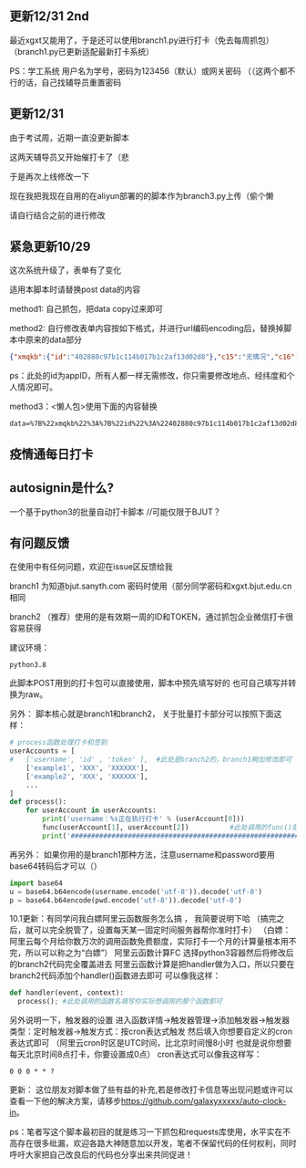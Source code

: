 ## **更新12/31 2nd**
最近xgxt又能用了，于是还可以使用branch1.py进行打卡（免去每周抓包）（branch1.py已更新适配最新打卡系统）

PS：学工系统 用户名为学号，密码为123456（默认）或网关密码 （（这两个都不行的话，自己找辅导员重置密码

## **更新12/31**
由于考试周，近期一直没更新脚本

这两天辅导员又开始催打卡了（悲

于是再次上线修改一下

现在我把我现在自用的在aliyun部署的的脚本作为branch3.py上传（偷个懒

请自行结合之前的进行修改
## 紧急更新10/29
这次系统升级了，表单有了变化

适用本脚本时请替换post data的内容

method1: 自己抓包，把data copy过来即可

method2: 自行修改表单内容按如下格式，并进行url编码encoding后，替换掉脚本中原来的data部分
```json
{"xmqkb":{"id":"402880c97b1c114b017b1c2af13d02d8"},"c15":"无情况","c16":"在校且住宿","c17":"在京","c18":"低风险地区","c12":"北京市,北京市,朝阳区,","type":"YQSJSB","location_longitude":116.21161177441111,"location_latitude":39.98611115356111,"location_address":"北京市朝阳区平乐园100号北京工业大学"}
```
ps：此处的id为appID，所有人都一样无需修改，你只需要修改地点、经纬度和个人情况即可。

method3：<懒人包>使用下面的内容替换
```
data=%7B%22xmqkb%22%3A%7B%22id%22%3A%22402880c97b1c114b017b1c2af13d02d8%22%7D%2C%22c15%22%3A%22%E6%97%A0%E6%83%85%E5%86%B5%22%2C%22c16%22%3A%22%E5%9C%A8%E6%A0%A1%E4%B8%94%E4%BD%8F%E5%AE%BF%22%2C%22c17%22%3A%22%E5%9C%A8%E4%BA%AC%22%2C%22c18%22%3A%22%E4%BD%8E%E9%A3%8E%E9%99%A9%E5%9C%B0%E5%8C%BA%22%2C%22c12%22%3A%22%E5%8C%97%E4%BA%AC%E5%B8%82%2C%E5%8C%97%E4%BA%AC%E5%B8%82%2C%E6%9C%9D%E9%98%B3%E5%8C%BA%2C%22%2C%22type%22%3A%22YQSJSB%22%2C%22location_longitude%22%3A116.21161177441111%2C%22location_latitude%22%3A39.98611115356111%2C%22location_address%22%3A%22%E5%8C%97%E4%BA%AC%E5%B8%82%E6%9C%9D%E9%98%B3%E5%8C%BA%E5%B9%B3%E4%B9%90%E5%9B%AD100%E5%8F%B7%E5%8C%97%E4%BA%AC%E5%B7%A5%E4%B8%9A%E5%A4%A7%E5%AD%A6%22%7D&msgUrl=syt%2Fzzapply%2Flist.htm%3Ftype%3DYQSJSB%26xmid%3D402880c97b1c114b017b1c2af13d02d8&uploadFileStr=%7B%7D&multiSelectData=%7B%7D&type=YQSJSB
```

## 疫情通每日打卡
## autosignin是什么?
一个基于python3的批量自动打卡脚本 //可能仅限于BJUT？


## 有问题反馈
在使用中有任何问题，欢迎在issue区反馈给我

branch1 为知道bjut.sanyth.com 密码时使用（部分同学密码和xgxt.bjut.edu.cn相同

branch2 （推荐）使用的是有效期一周的ID和TOKEN，通过抓包企业微信打卡很容易获得

建议环境：
```
python3.8
```
此脚本POST用到的打卡包可以直接使用，脚本中预先填写好的
也可自己填写并转换为raw。

另外：
脚本核心就是branch1和branch2，
关于批量打卡部分可以按照下面这样：
```python
# process函数处理打卡和签到
userAccounts = [
#   ['username', 'id' , 'token' ],  #此处是branch2的，branch1稍加修改即可
    ['example1', 'XXX', 'XXXXXX'],
    ['example2', 'XXX', 'XXXXXX'],
    ...
]
def process():
    for userAccount in userAccounts:
        print('username：%s正在执行打卡' % (userAccount[0]))
        func(userAccount[1], userAccount[2])          #此处调用的func()就是脚本的主体部分
        print('############################################################')
```
再另外：
如果你用的是branch1那种方法，注意username和password要用base64转码后才可以（）
```python
import base64
u = base64.b64encode(username.encode('utf-8')).decode('utf-8')
p = base64.b64encode(pwd.encode('utf-8')).decode('utf-8')
```
10.1更新：有同学问我白嫖阿里云函数服务怎么搞 ， 我简要说明下哈
（搞完之后，就可以完全脱管了，设置每天某一固定时间服务器帮你准时打卡）
（白嫖：阿里云每个月给你数万次的调用函数免费额度，实际打卡一个月的计算量根本用不完，所以可以称之为“白嫖”）
阿里云函数计算FC 选择python3容器然后将修改后的branch2代码完全覆盖进去
阿里云函数计算是把handler做为入口，所以只要在branch2代码添加个handler()函数进去即可
可以像我这样：
```python
def handler(event, context):
  process(); #此处调用的函数名填写你实际想调用的那个函数即可
```
另外说明一下，触发器的设置
进入函数详情->触发器管理->添加触发器->触发器类型：定时触发器->触发方式：按cron表达式触发
然后填入你想要自定义的cron表达式即可
（阿里云cron时区是UTC时间，比北京时间慢8小时
也就是说你想要每天北京时间8点打卡，你要设置成0点）
cron表达式可以像我这样写：
```
0 0 0 * * ?
```

更新： 这位朋友对脚本做了些有益的补充,若是修改打卡信息等出现问题或许可以查看一下他的解决方案，请移步<https://github.com/galaxyxxxxx/auto-clock-in>。

ps：笔者写这个脚本最初目的就是练习一下抓包和requests库使用，水平实在不高存在很多纰漏，欢迎各路大神随意加以开发，笔者不保留代码的任何权利，同时呼吁大家把自己改良后的代码也分享出来共同促进！

